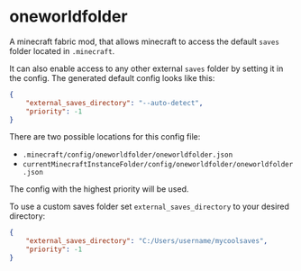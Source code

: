 # oneworldfolder

A minecraft fabric mod, that allows minecraft to access the default `saves` folder located in `.minecraft`. 

It can also enable access to any other external `saves` folder by setting it in the config. The generated default config looks like this:
```json
{
	"external_saves_directory": "--auto-detect",
	"priority": -1
}
```
There are two possible locations for this config file:
- `.minecraft/config/oneworldfolder/oneworldfolder.json`
- `currentMinecraftInstanceFolder/config/oneworldfolder/oneworldfolder.json`

The config with the highest priority will be used.

To use a custom saves folder set `external_saves_directory` to your desired directory:
```json
{
	"external_saves_directory": "C:/Users/username/mycoolsaves",
	"priority": -1
}
```
